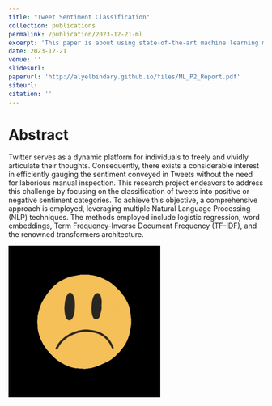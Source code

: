 ```yaml
---
title: "Tweet Sentiment Classification"
collection: publications
permalink: /publication/2023-12-21-ml
excerpt: 'This paper is about using state-of-the-art machine learning models in order to classify tweets according to their sentiment (positive or negative).'
date: 2023-12-21
venue: ''
slidesurl: 
paperurl: 'http://alyelbindary.github.io/files/ML_P2_Report.pdf'
siteurl:
citation: ''
---
```


Abstract
===

Twitter serves as a dynamic platform for individuals to freely and vividly articulate their thoughts. Consequently, there exists a considerable interest in efficiently gauging the sentiment conveyed in Tweets without the need for laborious manual inspection. This research project endeavors to address this challenge by focusing on the classification of tweets into positive or negative sentiment categories. To achieve this objective, a comprehensive approach is employed, leveraging multiple Natural Language Processing (NLP) techniques. The methods employed include logistic regression, word embeddings, Term Frequency-Inverse Document Frequency (TF-IDF), and the renowned transformers architecture. 

<img src="../files/HappySad.gif" width="300" height="300"> 